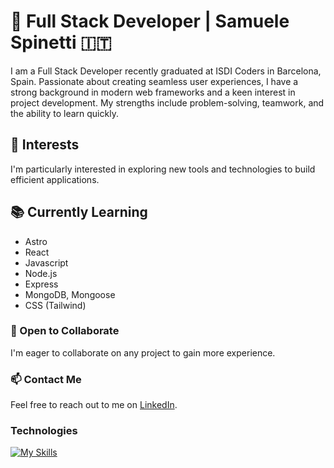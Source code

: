 # 🚀 Full Stack Developer | Samuele Spinetti 🇮🇹​

I am a Full Stack Developer recently graduated at ISDI Coders in Barcelona, Spain. Passionate about creating seamless user experiences, I have a strong background in modern web frameworks and a keen interest in project development. My strengths include problem-solving, teamwork, and the ability to learn quickly.

## 🌟 Interests
I'm particularly interested in exploring new tools and technologies to build efficient applications.

## 📚 Currently Learning
- Astro
- React
- Javascript
- Node.js
- Express
- MongoDB, Mongoose
- CSS (Tailwind)

### 🤝 Open to Collaborate
I'm eager to collaborate on any project to gain more experience.

### 📫 Contact Me
Feel free to reach out to me on [LinkedIn](https://www.linkedin.com/in/johnny-rojas-cifra).

### Technologies
[![My Skills](https://skillicons.dev/icons?i=mongo,express,react,nodejs,js,html,css,figma,tailwind,git,github,vscode,vite)](https://skillicons.dev)
